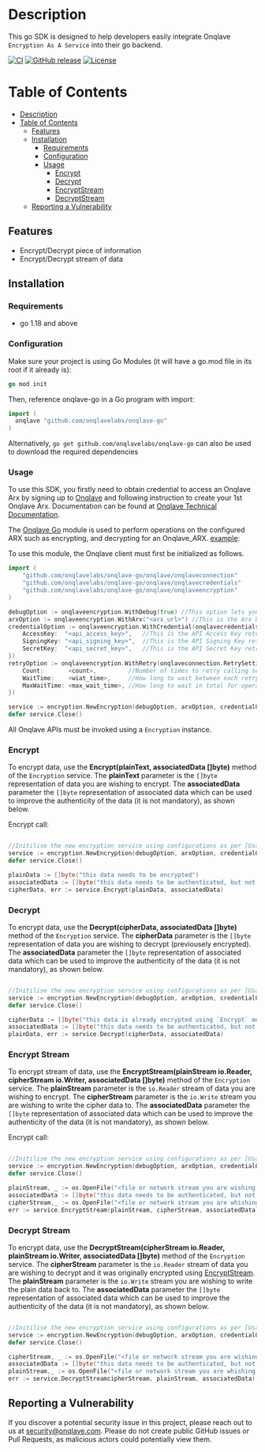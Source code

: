 # Description
This go SDK is designed to help developers easily integrate Onqlave `Encryption As A Service` into their go backend.

[![CI](https://img.shields.io/static/v1?label=CI&message=passing&color=green?style=plastic&logo=github)](https://github.com/onqlavelabs/onqlave-go/actions)
[![GitHub release](https://img.shields.io/github/v/release/onqlavelabs/onqlave-go.svg)](https://github.com/onqlavelabs/onqlave-go/releases)
[![License](https://img.shields.io/github/license/onqlavelabs/onqlave-go)](https://github.com/onqlavelabs/onqlave-go/blob/main/LICENSE)


# Table of Contents

- [Description](#description)
- [Table of Contents](#table-of-contents)
  - [Features](#features)
  - [Installation](#installation)
    - [Requirements](#requirements)
    - [Configuration](#configuration)
    - [Usage](#usage)
      - [Encrypt](#encrypt)
      - [Decrypt](#decrypt)
	  - [EncryptStream](#encrypt-stream)
	  - [DecryptStream](#decrypt-stream)
  - [Reporting a Vulnerability](#reporting-a-vulnerability)


## Features

- Encrypt/Decrypt piece of information
- Encrypt/Decrypt stream of data

## Installation

### Requirements
- go 1.18 and above

### Configuration

Make sure your project is using Go Modules (it will have a go.mod file in its root if it already is):

```go
go mod init
```

Then, reference onqlave-go in a Go program with import:

```go
import (
  onqlave "github.com/onqlavelabs/onqlave-go"
)
```
Alternatively, `go get github.com/onqlavelabs/onqlave-go` can also be used to download the required dependencies

### Usage

To use this SDK, you firstly need to obtain credential to access an Onqlave Arx by signing up to [Onqlave](https://onqlave.com) and following instruction to create your 1st Onqlave Arx. Documentation can be found at [Onqlave Technical Documentation](https://docs.onqlave.com).

The [Onqlave Go](https://github.com/onqlavelabs/onqlave-go) module is used to perform operations on the configured ARX such as encrypting, and decrypting for an Onqlave_ARX. [example](https://github.com/onqlavelabs/onqlave-go/blob/main/examples/main.go):

To use this module, the Onqlave client must first be initialized as follows.

```go
import (
	"github.com/onqlavelabs/onqlave-go/onqlave/onqlaveconnection"
	"github.com/onqlavelabs/onqlave-go/onqlave/onqlavecredentials"
	"github.com/onqlavelabs/onqlave-go/onqlave/onqlaveencryption"
)

debugOption := onqlaveencryption.WithDebug(true) //This option lets you choose whether to start SDK operation in debug mode to info mode
arxOption := onqlaveencryption.WithArx("<arx_url>") //This is the Arx URL retruned of the API Key created during setup. Keep in in a safe place.
credentialOption := onqlaveencryption.WithCredential(onqlavecredentials.Credential{
	AccessKey:  "<api_access_key>",   //This is the API Access Key returned of the API Key created during setup. Keep in in a safe place.
	SigningKey: "<api_signing_key>",  //This is the API Signing Key retruned of the API Key created during setup. Keep in in a safe place.
	SecretKey:  "<api_secret_key>",   //This is the API Secret Key retruned of the API Key created during setup. Keep in in a safe place.
})
retryOption := onqlaveencryption.WithRetry(onqlaveconnection.RetrySettings{
	Count:       <count>,         //Number of times to retry calling server endpoints in case of connection issue
	WaitTime:    <wiat_time>,     //How long to wait between each retry
	MaxWaitTime: <max_wait_time>, //How long to wait in total for operation to finish
})

service := encryption.NewEncryption(debugOption, arxOption, credentialOption, retryOption)
defer service.Close()
```

All Onqlave APIs must be invoked using a `Encryption` instance.

### Encrypt

To encrypt data, use the **Encrypt(plainText, associatedData []byte)** method of the `Encryption` service. The **plainText** parameter is the `[]byte` representation of data you are wishing to encrypt. The **associatedData** parameter the `[]byte` representation of associated data which can be used to improve the authenticity of the data (it is not mandatory), as shown below.

Encrypt call:

```go

//Initilise the new encryption service using configurations as per [Usage]
service := encryption.NewEncryption(debugOption, arxOption, credentialOption, retryOption)
defer service.Close()

plainData := []byte("this data needs to be encrypted")
associatedData := []byte("this data needs to be authenticated, but not encrypted") //This can be an arbitrary piece of information you can use to for added security purpose.
cipherData, err := service.Encrypt(plainData, associatedData)
```


### Decrypt
To encrypt data, use the **Decrypt(cipherData, associatedData []byte)** method of the `Encryption` service. The **cipherData** parameter is the `[]byte` representation of data you are wishing to decrypt (previousely encrypted). The **associatedData** parameter the `[]byte` representation of associated data which can be used to improve the authenticity of the data (it is not mandatory), as shown below.

```go

//Initilise the new encryption service using configurations as per [Usage]
service := encryption.NewEncryption(debugOption, arxOption, credentialOption, retryOption)
defer service.Close()

cipherData := []byte("this data is already encrypted using `Encrypt` method")
associatedData := []byte("this data needs to be authenticated, but not encrypted") //This can be an arbitrary piece of information you can use to for added security purpose.
plainData, err := service.Decrypt(cipherData, associatedData)
```

### Encrypt Stream

To encrypt stream of data, use the **EncryptStream(plainStream io.Reader, cipherStream io.Writer, associatedData []byte)** method of the `Encryption` service. The **plainStream** parameter is the `io.Reader` stream of data you are wishing to encrypt. The **cipherStream** parameter is the `io.Write` stream you are wishing to write the cipher data to. The **associatedData** parameter the `[]byte` representation of associated data which can be used to improve the authenticity of the data (it is not mandatory), as shown below.

Encrypt call:

```go

//Initilise the new encryption service using configurations as per [Usage]
service := encryption.NewEncryption(debugOption, arxOption, credentialOption, retryOption)
defer service.Close()

plainStream, _ := os.OpenFile("<file or network stream you are wishing to encrypt>", os.O_RDONLY, 0666)
associatedData := []byte("this data needs to be authenticated, but not encrypted") //This can be an arbitrary piece of information you can use to for added security purpose.
cipherStream,_ := os.OpenFile("<file or network stream you are whishing to stream the encrypted data to>", os.O_WRONLY, 0666)
err := service.EncryptStream(plainStream, cipherStream, associatedData)
```


### Decrypt Stream
To encrypt data, use the **DecryptStream(cipherStream io.Reader, plainStream io.Writer, associatedData []byte)** method of the `Encryption` service. The **cipherStream** parameter is the `io.Reader` stream of data you are wishing to decrypt and it was originally encrypted using [EncryptStream](#decrypt-stream). The **plainStream** parameter is the `io.Write` stream you are wishing to write the plain data back to. The **associatedData** parameter the `[]byte` representation of associated data which can be used to improve the authenticity of the data (it is not mandatory), as shown below.

```go

//Initilise the new encryption service using configurations as per [Usage]
service := encryption.NewEncryption(debugOption, arxOption, credentialOption, retryOption)
defer service.Close()

cipherStream, _ := os.OpenFile("<file or network stream you are wishing to decrypt>", os.O_RDONLY, 0666)
associatedData := []byte("this data needs to be authenticated, but not encrypted") //This can be an arbitrary piece of information you can use to for added security purpose.
plainStream,_ := os.OpenFile("<file or network stream you are whishing to stream the decrypted data to>", os.O_WRONLY, 0666)
err := service.DecryptStreamcipherStream, plainStream, associatedData)
```

## Reporting a Vulnerability

If you discover a potential security issue in this project, please reach out to us at security@onqlave.com. Please do not create public GitHub issues or Pull Requests, as malicious actors could potentially view them.
